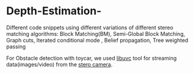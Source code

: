 # Depth-Estimation-
Different code snippets using different variations of different stereo matching algorithms: Block Matching(BM), Semi-Global Block Matching, Graph cuts, Iterated conditional mode , Belief propagation, Tree weighted passing 

For Obstacle detection with toycar, we used [libuvc](https://github.com/ktossell/libuvc) tool for streaming data(images/video) from the [stero camera](https://leopardimaging.com/product/li-usb30-v024stereo/).
